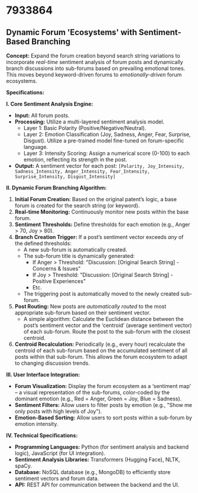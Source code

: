 # 7933864

## Dynamic Forum 'Ecosystems' with Sentiment-Based Branching

**Concept:** Expand the forum creation beyond search string variations to incorporate *real-time* sentiment analysis of forum posts and dynamically branch discussions into sub-forums based on prevailing emotional tones. This moves beyond keyword-driven forums to *emotionally-driven* forum ecosystems.

**Specifications:**

**I. Core Sentiment Analysis Engine:**

*   **Input:** All forum posts.
*   **Processing:** Utilize a multi-layered sentiment analysis model. 
    *   Layer 1: Basic Polarity (Positive/Negative/Neutral).
    *   Layer 2: Emotion Classification (Joy, Sadness, Anger, Fear, Surprise, Disgust). Utilize a pre-trained model fine-tuned on forum-specific language.
    *   Layer 3:  Intensity Scoring: Assign a numerical score (0-100) to each emotion, reflecting its strength in the post.
*   **Output:** A sentiment vector for each post:  `[Polarity, Joy_Intensity, Sadness_Intensity, Anger_Intensity, Fear_Intensity, Surprise_Intensity, Disgust_Intensity]`

**II. Dynamic Forum Branching Algorithm:**

1.  **Initial Forum Creation:**  Based on the original patent’s logic, a base forum is created for the search string (or keyword).
2.  **Real-time Monitoring:** Continuously monitor new posts within the base forum.
3.  **Sentiment Thresholds:** Define thresholds for each emotion (e.g., Anger > 70, Joy > 80).
4.  **Branch Creation Trigger:** If a post’s sentiment vector exceeds *any* of the defined thresholds:
    *   A new sub-forum is automatically created. 
    *   The sub-forum title is dynamically generated:
        *   If Anger > Threshold:  "Discussion: [Original Search String] - Concerns & Issues"
        *   If Joy > Threshold: "Discussion: [Original Search String] - Positive Experiences"
        *   Etc.
    *   The triggering post is automatically moved to the newly created sub-forum.
5.  **Post Routing:** New posts are *automatically routed* to the most appropriate sub-forum based on their sentiment vector. 
    *   A simple algorithm: Calculate the Euclidean distance between the post’s sentiment vector and the ‘centroid’ (average sentiment vector) of each sub-forum. Route the post to the sub-forum with the closest centroid.
6.  **Centroid Recalculation:**  Periodically (e.g., every hour) recalculate the centroid of each sub-forum based on the accumulated sentiment of all posts within that sub-forum. This allows the forum ecosystem to adapt to changing discussion trends.

**III.  User Interface Integration:**

*   **Forum Visualization:** Display the forum ecosystem as a ‘sentiment map’ – a visual representation of the sub-forums, color-coded by the dominant emotion (e.g., Red = Anger, Green = Joy, Blue = Sadness).
*   **Sentiment Filters:** Allow users to filter posts by emotion (e.g., "Show me only posts with high levels of Joy").
*   **Emotion-Based Sorting:** Allow users to sort posts within a sub-forum by emotion intensity.

**IV. Technical Specifications:**

*   **Programming Languages:** Python (for sentiment analysis and backend logic), JavaScript (for UI integration).
*   **Sentiment Analysis Libraries:** Transformers (Hugging Face), NLTK, spaCy.
*   **Database:**  NoSQL database (e.g., MongoDB) to efficiently store sentiment vectors and forum data.
*   **API:** REST API for communication between the backend and the UI.